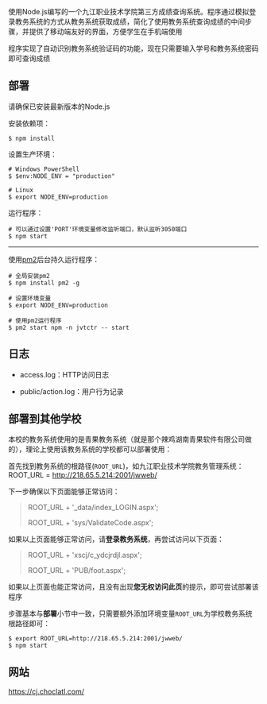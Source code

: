 使用Node.js编写的一个九江职业技术学院第三方成绩查询系统。程序通过模拟登录教务系统的方式从教务系统获取成绩，简化了使用教务系统查询成绩的中间步骤，并提供了移动端友好的界面，方便学生在手机端使用

程序实现了自动识别教务系统验证码的功能，现在只需要输入学号和教务系统密码即可查询成绩

## 部署

请确保已安装最新版本的Node.js

安装依赖项：

```
$ npm install
```

设置生产环境：

```
# Windows PowerShell
$ $env:NODE_ENV = "production"

# Linux
$ export NODE_ENV=production
```

运行程序：

```
# 可以通过设置'PORT'环境变量修改监听端口，默认监听3050端口
$ npm start
```

---

使用[pm2](https://github.com/Unitech/pm2)后台持久运行程序：

```
# 全局安装pm2
$ npm install pm2 -g

# 设置环境变量
$ export NODE_ENV=production

# 使用pm2运行程序
$ pm2 start npm -n jvtctr -- start
```


## 日志

- access.log：HTTP访问日志

- public/action.log：用户行为记录


## 部署到其他学校

本校的教务系统使用的是青果教务系统（就是那个辣鸡湖南青果软件有限公司做的），理论上使用该教务系统的学校都可以部署使用：

首先找到教务系统的根路径(`ROOT_URL`)，如九江职业技术学院教务管理系统：ROOT_URL = <http://218.65.5.214:2001/jwweb/>

下一步确保以下页面能够正常访问：

> ROOT_URL + '_data/index_LOGIN.aspx';
> 
> ROOT_URL + 'sys/ValidateCode.aspx';

如果以上页面能够正常访问，请**登录教务系统**，再尝试访问以下页面：

> ROOT_URL + 'xscj/c_ydcjrdjl.aspx';
> 
> ROOT_URL + 'PUB/foot.aspx';

如果以上页面也能正常访问，且没有出现**您无权访问此页**的提示，即可尝试部署该程序

步骤基本与**部署**小节中一致，只需要额外添加环境变量`ROOT_URL`为学校教务系统根路径即可：

```
$ export ROOT_URL=http://218.65.5.214:2001/jwweb/
$ npm start
```

## 网站

<https://cj.choclatl.com/>